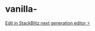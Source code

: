# vanilla-

[Edit in StackBlitz next generation editor ⚡️](https://stackblitz.com/~/github.com/itsdagi/vanilla-)